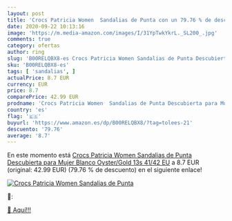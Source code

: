 ```yaml
---
layout: post
title: 'Crocs Patricia Women  Sandalias de Punta con un 79.76 % de descuento'
date: 2020-09-22 10:13:16
image: 'https://m.media-amazon.com/images/I/31YpTwkYkrL._SL200_.jpg'
comments: true
category: ofertas
author: ring
slug: 'B00RELQBX8-es Crocs Patricia Women Sandalias de Punta Descubierta para...'
sku: 'B00RELQBX8-es'
tags: [ 'sandalias', ]
actualPrice: 8.7 EUR
currency: EUR
price: 8.7
comparePrice: 42.99 EUR
prodname: 'Crocs Patricia Women  Sandalias de Punta Descubierta para Mujer  Blanco  Oyster/Gold 13s   41/42 EU'
country: 'es'
flag: '🇪🇸'
buyurl: 'https://www.amazon.es/dp/B00RELQBX8/?tag=tolees-21'
descuento: '79.76'
average: '8.7'
---
```


En este momento está [Crocs Patricia Women  Sandalias de Punta Descubierta para Mujer  Blanco  Oyster/Gold 13s   41/42 EU](https://www.amazon.es/dp/B00RELQBX8/?tag=tolees-21) a 8.7 EUR (original: 42.99 EUR) (79.76 %  de descuento) en el siguiente enlace!

[![Crocs Patricia Women  Sandalias de Punta](https://m.media-amazon.com/images/I/31YpTwkYkrL._SL200_.jpg)](https://www.amazon.es/dp/B00RELQBX8/?tag=tolees-21)

🔎:


[🛒 Aquí!!!](https://www.amazon.es/dp/B00RELQBX8/?tag=tolees-21)
